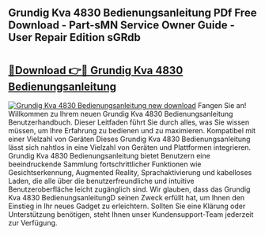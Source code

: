 ## Grundig Kva 4830 Bedienungsanleitung PDf Free Download - Part-sMN Service Owner Guide - User Repair Edition sGRdb

# <h2><a href="http://df4i7ob.blite.top/?on=Grundig+Kva+4830+Bedienungsanleitung">🔗Download 👉🔴 Grundig Kva 4830 Bedienungsanleitung</a></h2>

[![Grundig Kva 4830 Bedienungsanleitung new download](https://i.imgur.com/lujVjoI.png)](http://df4i7ob.blite.top/?on=Grundig+Kva+4830+Bedienungsanleitung)
Fangen Sie an! Willkommen zu Ihrem neuen Grundig Kva 4830 Bedienungsanleitung Benutzerhandbuch. Dieser Leitfaden führt Sie durch alles, was Sie wissen müssen, um Ihre Erfahrung zu bedienen und zu maximieren. Kompatibel mit einer Vielzahl von Geräten Dieses Grundig Kva 4830 Bedienungsanleitung lässt sich nahtlos in eine Vielzahl von Geräten und Plattformen integrieren. Grundig Kva 4830 Bedienungsanleitung bietet Benutzern eine beeindruckende Sammlung fortschrittlicher Funktionen wie Gesichtserkennung, Augmented Reality, Sprachaktivierung und kabelloses Laden, die alle über die benutzerfreundliche und intuitive Benutzeroberfläche leicht zugänglich sind. Wir glauben, dass das Grundig Kva 4830 BedienungsanleitungD seinen Zweck erfüllt hat, um Ihnen den Einstieg in Ihr neues Gadget zu erleichtern. Sollten Sie eine Klärung oder Unterstützung benötigen, steht Ihnen unser Kundensupport-Team jederzeit zur Verfügung.
